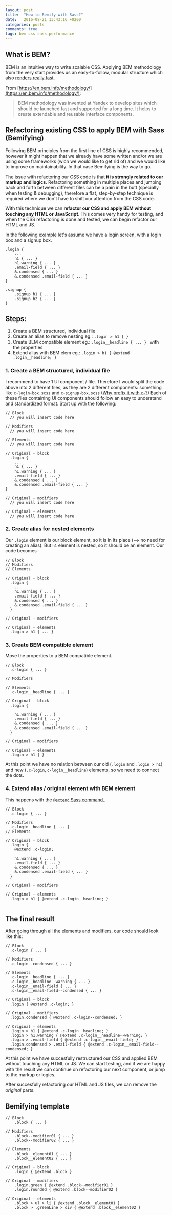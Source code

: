 ```yaml
---
layout: post
title:  "How to Bemify with Sass?"
date:   2016-08-21 13:43:16 +0200
categories: posts
comments: true
tags: bem css sass performance
---
```

## What is BEM?

BEM is an intuitive way to write scalable CSS. Applying BEM methodology from the very start provides us an easy-to-follow, modular structure which also [renders really fast](https://css-tricks.com/efficiently-rendering-css/).

From [https://en.bem.info/methodology/](https://en.bem.info/methodology/):

> BEM methodology was invented at Yandex to develop sites which should be launched fast and supported for a long time. It helps to create extendable and reusable interface components.

## Refactoring existing CSS to apply BEM  with Sass (Bemifying)

Following BEM principles from the first line of CSS is highly recommended, however it might happen that we already have some written and/or we are using some frameworks (wich we would like to get rid of) and we would like to improve on maintainability. In that case Bemifying is the way to go.

The issue with refactoring our CSS code is that **it is strongly related to our markup and logics**. Refactoring something in multiple places and jumping back and forth between different files can be a pain in the butt (specially when testing & debugging), therefore a flat, step-by-step technique is required where we don't have to shift our attention from the CSS code.

With this technique we can **refactor our CSS and apply BEM without touching any HTML or JavaScript**. This comes very handy for testing, and when the CSS refactoring is done and tested, we can begin refactor our HTML and JS.

In the following example let's assume we have a login screen, with a login box and a signup box.

```
.login {
	...
	h1 { ... }
	h1.warning { ... }
	.email-field { ... }
	&.condensed { ... }
	&.condensed .email-field { ... }
}

.signup {
	.signup h1 { ... }
	.signup h2 { ... }
}
```


## Steps:
  1. Create a BEM structured, individual file
  2. Create an alias to remove nesting eg.: `.login > h1 { }`
  3. Create BEM compatible element eg.: `.login__headline { ... } ` with the properties
  4. Extend alias with BEM elem eg.: `.login > h1 { @extend .login__headline; }`

### 1. Create a BEM structured, individual file

I recommend to have 1 UI component / file. Therefore I would split the code above into 2 different files, as they are 2 different components: something like `c-login-box.scss` and `c-signup-box.scss` ([Why prefix it with `c-`?](http://gaboratorium.xyz/2016/08/04/itcss-inverted-triangle-css/)) Each of these files containing UI components should follow an easy to understand and standardized format. Start up with the following:

```
// Block
  // you will insert code here

// Modifiers
  // you will insert code here

// Elements
  // you will insert code here

// Original - block
  .login {
  	...
    h1 { ... }
    h1.warning { ... }
    .email-field { ... }
    &.condensed { ... }
    &.condensed .email-field { ... }
}

// Original - modifiers
  // you will insert code here

// Original - elements
  // you will insert code here
```


### 2. Create alias for nested elements

Our `.login` element is our block element, so it is in its place (--> no need for creating an alias). But `h1` element is nested, so it should be an element. Our code becomes

```
// Block
// Modifiers
// Elements

// Original - block
  .login {
    ...
    h1.warning { ... }
    .email-field { ... }
    &.condensed { ... }
    &.condensed .email-field { ... }
  }

// Original - modifiers

// Original - elements
  .login > h1 { ... }

```

### 3. Create BEM compatible element

Move the properties to a BEM compatible element.

```
// Block
  .c-login { ... }

// Modifiers

// Elements
  .c-login__headline { ... }

// Original - block
  .login {
    
    h1.warning { ... }
    .email-field { ... }
    &.condensed { ... }
    &.condensed .email-field { ... }
  }

// Original - modifiers

// Original - elements
  .login > h1 { }
```

At this point we have no relation between our old (`.login` and `.login > h1`) and new (`.c-login`, `c-login__headline`) elements, so we need to connect the dots.

### 4. Extend alias / original element with BEM element

This happens with the [`@extend` Sass command.](http://sass-lang.com/guide).

```
// Block
  .c-login { ... }

// Modifiers
  .c-login__headline { ... }
// Elements

// Original - block
  .login {
    @extend .c-login;

    h1.warning { ... }
    .email-field { ... }
    &.condensed { ... }
    &.condensed .email-field { ... }
  }

// Original - modifiers

// Original - elements
  .login > h1 { @extend .c-login__headline; }


```

## The final result

After going through all the elements and modifiers, our code should look like this:

```
// Block
  .c-login { ... }

// Modifiers
  .c-login--condensed { ... }

// Elements
  .c-login__headline { ... }
  .c-login__headline--warning { ... }
  .c-login__email-field { ... }
  .c-login__email-field--condensed { ... }

// Original - block
  .login { @extend .c-login; }

// Original - modifiers
  .login.condensed { @extend .c-login--condensed; }

// Original - elements
  .login > h1 { @extend .c-login__headline; }
  .login > h1.warning { @extend .c-login__headline--warning; }
  .login > .email-field { @extend .c-login__email-field; }
  .login.condensed > .email-field { @extend .c-login__email-field--condensed; }
```

At this point we have succesfully restructured our CSS and applied BEM without touching any HTML or JS. We can start testing, and if we are happy with the result we can continue on refactoring our next component, or jump to the markup or logics.

After succesfully refactoring our HTML and JS files, we can remove the *original* parts.

## Bemifying template

```
// Block
	.block { ... }

// Modifiers
	.block--modifier01 { ... }
	.block--modifier02 { ... }

// Elements
	.block__element01 { ... }
	.block__element02 { ... }

// Original - block
	.login { @extend .block }

// Original - modifiers
	.login.green { @extend .block--modifier01 }
	.login.rounded { @extend .block--modifier02 }

// Original - elements
	.block > ul > li { @extend .block__element01 }
	.block > .greenLine > div { @extend .block__element02 }
```
